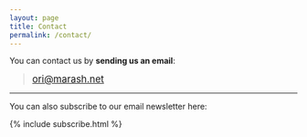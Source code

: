 ```yaml
---
layout: page
title: Contact
permalink: /contact/
---
```


You can contact us by **sending us an email**:

> <big><ori@marash.net></big>

---

You can also subscribe to our email newsletter here:
<div class="mt4">
  {% include subscribe.html %}
</div>